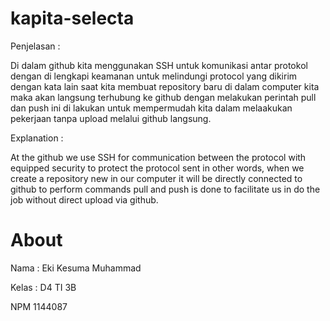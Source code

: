 kapita-selecta
==============

Penjelasan :

Di dalam github kita menggunakan SSH untuk komunikasi antar protokol dengan di lengkapi keamanan untuk melindungi protocol yang dikirim dengan kata lain saat kita membuat repository baru di dalam computer kita maka akan langsung terhubung ke github dengan melakukan perintah pull dan push ini di lakukan untuk mempermudah kita dalam melaakukan pekerjaan tanpa upload melalui github langsung.

Explanation :

At the github we use SSH for communication between the protocol with equipped security to protect the protocol sent in other words, when we create a repository new in our computer it will be directly connected to github to perform commands pull and push is done to facilitate us in do the job without direct upload via github.

About
=====

Nama : Eki Kesuma Muhammad

Kelas : D4 TI 3B

NPM 1144087
